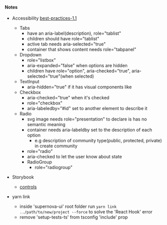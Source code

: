 #### Notes

- Accessibility [best-practices-1.1](https://www.w3.org/TR/wai-aria-practices-1.1/)

  - Tabs
    - have an aria-label(description), role="tablist"
    - children should have role="tablist"
    - active tab needs aria-selected="true"
    - container that shows content needs role="tabpanel"
  - Dropdown
    - role="listbox"
    - aria-expanded="false" when options are hidden
    - children have role="option", aria-checked="true", aria-selected="true"(when selected)
  - TextInput
    - aria-hidden="true" if it has visual components like <Icon />
  - Checkbox
    - aria-checked="true" when it's checked
    - role="checkbox"
    - aria-labeledby="#id" set to another element to describe it
  - Radio
    - svg image needs role="presentation" to declare is has no semantic meaning
    - container needs aria-labeldby set to the description of each option
      - e.g description of community type(public, protected, private) in create community
    - role="radio"
    - aria-checked to let the user know about state
    - RadioGroup
      - role="radiogroup"

- Storybook

  - [controls](https://storybook.js.org/docs/react/essentials/controls)

- yarn link
  - inside 'supernova-ui' root folder run `yarn link ../path/to/new/project --force`
    to solve the 'React Hook' error
  - remove 'setup-tests-ts' from tsconfig 'include' prop
